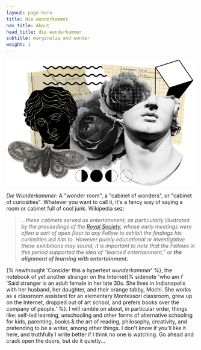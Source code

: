 ```yaml
---
layout: page-hero
title: die wunderkammer
nav_title: About
head_title: die wunderkammer
subtitle: marginalia and wonder
weight: 1
---
```

![der wunderkammer](assets/der_wunderkammer.png)


_Die Wunderkammer_: A "wonder room", a "cabinet of wonders", or "cabinet of curiosities". Whatever you want to call it, it's a fancy way of saying a room or cabinet full of cool junk. Wikipedia sez:

> _...these cabinets served as entertainment, as particularly illustrated by the proceedings of the [Royal Society](https://en.wikipedia.org/wiki/Royal_Society "Royal Society"), whose early meetings were often a sort of open floor to any Fellow to exhibit the findings his curiosities led him to. However purely educational or investigative these exhibitions may sound, it is important to note that the Fellows in this period supported the idea of "learned entertainment," or **the alignment of learning with entertainment.**_

{% newthought 'Consider this a hypertext _wunderkammer_' %}, the notebook of yet another stranger on the Internet{% sidenote 'who am i' 'Said stranger is an adult female in her late 30s. She lives in Indianapolis with her husband, her daughter, and their orange tabby, Mochi. She works as a classroom assistant for an elementary Montessori classroom, grew up on the Internet, dropped out of art school, and prefers books over the company of people.' %}. I will ramble on about, in particular order, things like: self-led learning, unschooling and other forms of alternative schooling for kids, parenting, books & the art of reading, philosophy, creativity, and pretending to be a writer, among other things. I don't know if you'll like it here, and truthfully I write better if I think no one is watching. Go ahead and crack open the doors, but do it quietly...